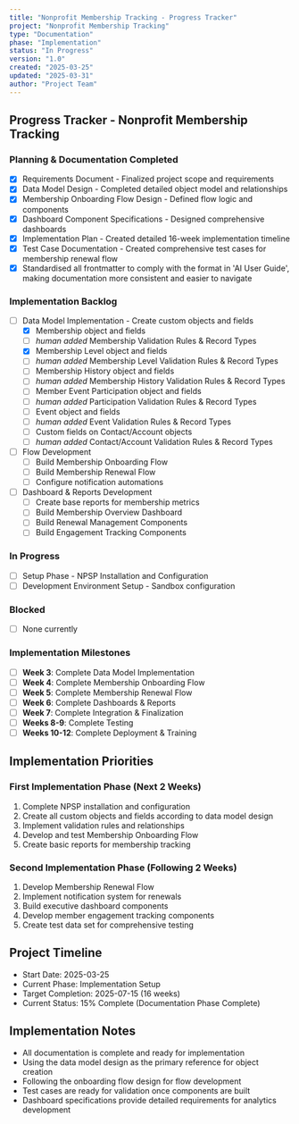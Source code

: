 ```yaml
---
title: "Nonprofit Membership Tracking - Progress Tracker"
project: "Nonprofit Membership Tracking"
type: "Documentation"
phase: "Implementation"
status: "In Progress"
version: "1.0"
created: "2025-03-25"
updated: "2025-03-31"
author: "Project Team"
---
```


## Progress Tracker - Nonprofit Membership Tracking

### Planning & Documentation Completed
- [x] Requirements Document - Finalized project scope and requirements
- [x] Data Model Design - Completed detailed object model and relationships 
- [x] Membership Onboarding Flow Design - Defined flow logic and components
- [x] Dashboard Component Specifications - Designed comprehensive dashboards
- [x] Implementation Plan - Created detailed 16-week implementation timeline
- [x] Test Case Documentation - Created comprehensive test cases for membership renewal flow
- [x] Standardised all frontmatter to comply with the format in 'AI User Guide', making documentation more consistent and easier to navigate

### Implementation Backlog
- [ ] Data Model Implementation - Create custom objects and fields
  - [x] Membership object and fields
  - [ ] *human added* Membership Validation Rules & Record Types
  - [x] Membership Level object and fields
  - [ ] *human added* Membership Level Validation Rules & Record Types
  - [ ] Membership History object and fields
  - [ ] *human added* Membership History Validation Rules & Record Types
  - [ ] Member Event Participation object and fields
  - [ ] *human added* Participation Validation Rules & Record Types
  - [ ] Event object and fields
  - [ ] *human added* Event Validation Rules & Record Types
  - [ ] Custom fields on Contact/Account objects
  - [ ] *human added* Contact/Account Validation Rules & Record Types
- [ ] Flow Development
  - [ ] Build Membership Onboarding Flow
  - [ ] Build Membership Renewal Flow
  - [ ] Configure notification automations
- [ ] Dashboard & Reports Development
  - [ ] Create base reports for membership metrics
  - [ ] Build Membership Overview Dashboard
  - [ ] Build Renewal Management Components
  - [ ] Build Engagement Tracking Components

### In Progress
- [ ] Setup Phase - NPSP Installation and Configuration
- [ ] Development Environment Setup - Sandbox configuration

### Blocked
- [ ] None currently

### Implementation Milestones
- [ ] **Week 3**: Complete Data Model Implementation
- [ ] **Week 4**: Complete Membership Onboarding Flow
- [ ] **Week 5**: Complete Membership Renewal Flow
- [ ] **Week 6**: Complete Dashboards & Reports
- [ ] **Week 7**: Complete Integration & Finalization
- [ ] **Weeks 8-9**: Complete Testing
- [ ] **Weeks 10-12**: Complete Deployment & Training

## Implementation Priorities

### First Implementation Phase (Next 2 Weeks)
1. Complete NPSP installation and configuration
2. Create all custom objects and fields according to data model design
3. Implement validation rules and relationships
4. Develop and test Membership Onboarding Flow
5. Create basic reports for membership tracking

### Second Implementation Phase (Following 2 Weeks)
1. Develop Membership Renewal Flow
2. Implement notification system for renewals
3. Build executive dashboard components
4. Develop member engagement tracking components
5. Create test data set for comprehensive testing

## Project Timeline
- Start Date: 2025-03-25
- Current Phase: Implementation Setup
- Target Completion: 2025-07-15 (16 weeks)
- Current Status: 15% Complete (Documentation Phase Complete)

## Implementation Notes
- All documentation is complete and ready for implementation
- Using the data model design as the primary reference for object creation
- Following the onboarding flow design for flow development
- Test cases are ready for validation once components are built
- Dashboard specifications provide detailed requirements for analytics development 
